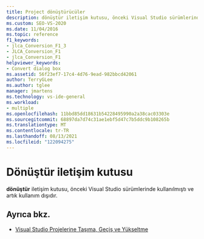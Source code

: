 ```yaml
---
title: Project dönüştürücüler
description: dönüştür iletişim kutusu, önceki Visual Studio sürümlerinde kullanılmıştı ve artık kullanım dışıdır.
ms.custom: SEO-VS-2020
ms.date: 11/04/2016
ms.topic: reference
f1_keywords:
- jlca_Conversion_F1_3
- JLCA_Conversion_F1
- jlca_Conversion_F1
helpviewer_keywords:
- Convert dialog box
ms.assetid: 56f23ef7-17c4-4d76-9ead-982bbcd42061
author: TerryGLee
ms.author: tglee
manager: jmartens
ms.technology: vs-ide-general
ms.workload:
- multiple
ms.openlocfilehash: 11bbd85dd18631b54228495990a2a38cac03303e
ms.sourcegitcommit: 68897da7d74c31ae1ebf5d47c7b5ddc9b108265b
ms.translationtype: MT
ms.contentlocale: tr-TR
ms.lasthandoff: 08/13/2021
ms.locfileid: "122094275"
---
```

# <a name="convert-dialog-box"></a>Dönüştür iletişim kutusu

**dönüştür** iletişim kutusu, önceki Visual Studio sürümlerinde kullanılmıştı ve artık kullanım dışıdır.

## <a name="see-also"></a>Ayrıca bkz.

- [Visual Studio Projelerine Taşıma, Geçiş ve Yükseltme](../../porting/port-migrate-and-upgrade-visual-studio-projects.md)

